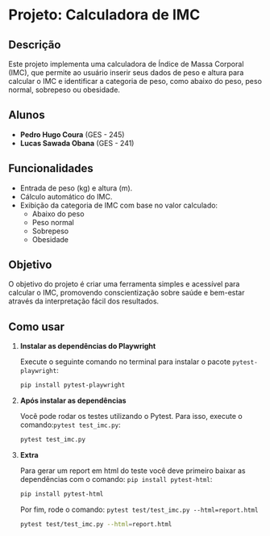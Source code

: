 # Projeto: Calculadora de IMC

## Descrição

Este projeto implementa uma calculadora de Índice de Massa Corporal (IMC), que permite ao usuário inserir seus dados de peso e altura para calcular o IMC e identificar a categoria de peso, como abaixo do peso, peso normal, sobrepeso ou obesidade.

## Alunos

- **Pedro Hugo Coura** (GES - 245)
- **Lucas Sawada Obana** (GES - 241)

## Funcionalidades

- Entrada de peso (kg) e altura (m).
- Cálculo automático do IMC.
- Exibição da categoria de IMC com base no valor calculado:
  - Abaixo do peso
  - Peso normal
  - Sobrepeso
  - Obesidade

## Objetivo

O objetivo do projeto é criar uma ferramenta simples e acessível para calcular o IMC, promovendo conscientização sobre saúde e bem-estar através da interpretação fácil dos resultados.

## Como usar

1. **Instalar as dependências do Playwright**

   Execute o seguinte comando no terminal para instalar o pacote `pytest-playwright`:

   ```bash
   pip install pytest-playwright
   ```

2. **Após instalar as dependências**

   Você pode rodar os testes utilizando o Pytest. Para isso, execute o comando:`pytest test_imc.py`:

   ```bash
   pytest test_imc.py
   ```

3. **Extra**

    Para gerar um report em html do teste você deve primeiro baixar as dependências com o comando: `pip install pytest-html`:

    ```bash
    pip install pytest-html
    ```
    Por fim, rode o comando: `pytest test/test_imc.py --html=report.html`
    ```bash
    pytest test/test_imc.py --html=report.html
    ```
